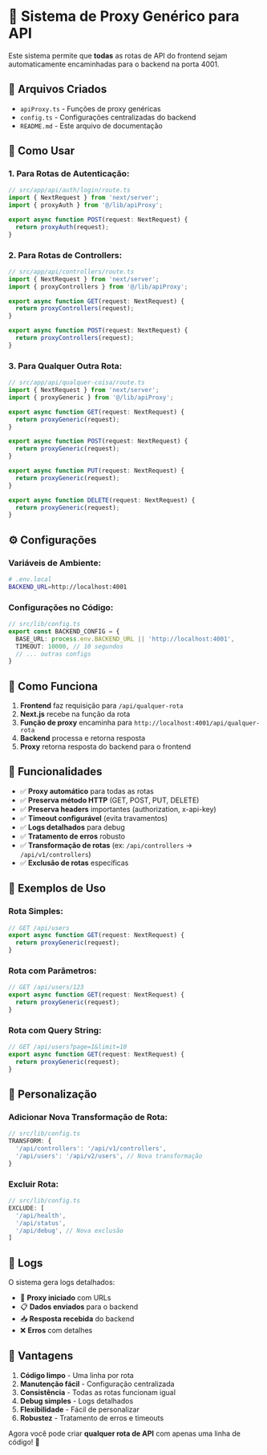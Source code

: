# 🚀 Sistema de Proxy Genérico para API

Este sistema permite que **todas** as rotas de API do frontend sejam automaticamente encaminhadas para o backend na porta 4001.

## 📁 Arquivos Criados

- `apiProxy.ts` - Funções de proxy genéricas
- `config.ts` - Configurações centralizadas do backend
- `README.md` - Este arquivo de documentação

## 🎯 Como Usar

### **1. Para Rotas de Autenticação:**
```typescript
// src/app/api/auth/login/route.ts
import { NextRequest } from 'next/server';
import { proxyAuth } from '@/lib/apiProxy';

export async function POST(request: NextRequest) {
  return proxyAuth(request);
}
```

### **2. Para Rotas de Controllers:**
```typescript
// src/app/api/controllers/route.ts
import { NextRequest } from 'next/server';
import { proxyControllers } from '@/lib/apiProxy';

export async function GET(request: NextRequest) {
  return proxyControllers(request);
}

export async function POST(request: NextRequest) {
  return proxyControllers(request);
}
```

### **3. Para Qualquer Outra Rota:**
```typescript
// src/app/api/qualquer-coisa/route.ts
import { NextRequest } from 'next/server';
import { proxyGeneric } from '@/lib/apiProxy';

export async function GET(request: NextRequest) {
  return proxyGeneric(request);
}

export async function POST(request: NextRequest) {
  return proxyGeneric(request);
}

export async function PUT(request: NextRequest) {
  return proxyGeneric(request);
}

export async function DELETE(request: NextRequest) {
  return proxyGeneric(request);
}
```

## ⚙️ Configurações

### **Variáveis de Ambiente:**
```bash
# .env.local
BACKEND_URL=http://localhost:4001
```

### **Configurações no Código:**
```typescript
// src/lib/config.ts
export const BACKEND_CONFIG = {
  BASE_URL: process.env.BACKEND_URL || 'http://localhost:4001',
  TIMEOUT: 10000, // 10 segundos
  // ... outras configs
}
```

## 🔄 Como Funciona

1. **Frontend** faz requisição para `/api/qualquer-rota`
2. **Next.js** recebe na função da rota
3. **Função de proxy** encaminha para `http://localhost:4001/api/qualquer-rota`
4. **Backend** processa e retorna resposta
5. **Proxy** retorna resposta do backend para o frontend

## 🎨 Funcionalidades

- ✅ **Proxy automático** para todas as rotas
- ✅ **Preserva método HTTP** (GET, POST, PUT, DELETE)
- ✅ **Preserva headers** importantes (authorization, x-api-key)
- ✅ **Timeout configurável** (evita travamentos)
- ✅ **Logs detalhados** para debug
- ✅ **Tratamento de erros** robusto
- ✅ **Transformação de rotas** (ex: `/api/controllers` → `/api/v1/controllers`)
- ✅ **Exclusão de rotas** específicas

## 🚨 Exemplos de Uso

### **Rota Simples:**
```typescript
// GET /api/users
export async function GET(request: NextRequest) {
  return proxyGeneric(request);
}
```

### **Rota com Parâmetros:**
```typescript
// GET /api/users/123
export async function GET(request: NextRequest) {
  return proxyGeneric(request);
}
```

### **Rota com Query String:**
```typescript
// GET /api/users?page=1&limit=10
export async function GET(request: NextRequest) {
  return proxyGeneric(request);
}
```

## 🔧 Personalização

### **Adicionar Nova Transformação de Rota:**
```typescript
// src/lib/config.ts
TRANSFORM: {
  '/api/controllers': '/api/v1/controllers',
  '/api/users': '/api/v2/users', // Nova transformação
}
```

### **Excluir Rota:**
```typescript
// src/lib/config.ts
EXCLUDE: [
  '/api/health',
  '/api/status',
  '/api/debug', // Nova exclusão
]
```

## 📝 Logs

O sistema gera logs detalhados:
- 🔄 **Proxy iniciado** com URLs
- 📋 **Dados enviados** para o backend
- 📥 **Resposta recebida** do backend
- ❌ **Erros** com detalhes

## 🎉 Vantagens

1. **Código limpo** - Uma linha por rota
2. **Manutenção fácil** - Configuração centralizada
3. **Consistência** - Todas as rotas funcionam igual
4. **Debug simples** - Logs detalhados
5. **Flexibilidade** - Fácil de personalizar
6. **Robustez** - Tratamento de erros e timeouts

Agora você pode criar **qualquer rota de API** com apenas uma linha de código! 🚀
